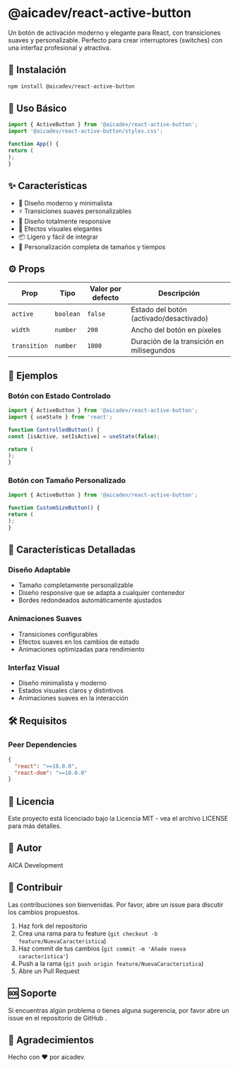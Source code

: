 # @aicadev/react-active-button

Un botón de activación moderno y elegante para React, con transiciones suaves y personalizable. Perfecto para crear interruptores (switches) con una interfaz profesional y atractiva.

## 🚀 Instalación

```bash
npm install @aicadev/react-active-button
```

## 📖 Uso Básico

```jsx
import { ActiveButton } from '@aicadev/react-active-button';
import '@aicadev/react-active-button/styles.css';

function App() {
return (
);
}
```

## ✨ Características

- 🎯 Diseño moderno y minimalista
- ⚡ Transiciones suaves personalizables
- 📱 Diseño totalmente responsive
- 🎨 Efectos visuales elegantes
- 📦 Ligero y fácil de integrar
- 🎯 Personalización completa de tamaños y tiempos

## ⚙️ Props

| Prop         | Tipo      | Valor por defecto | Descripción                               |
| ------------ | --------- | ----------------- | ----------------------------------------- |
| `active`     | `boolean` | `false`           | Estado del botón (activado/desactivado)   |
| `width`      | `number`  | `200`             | Ancho del botón en píxeles                |
| `transition` | `number`  | `1000`            | Duración de la transición en milisegundos |

## 🎯 Ejemplos

### Botón con Estado Controlado

```jsx
import { ActiveButton } from '@aicadev/react-active-button';
import { useState } from 'react';

function ControlledButton() {
const [isActive, setIsActive] = useState(false);

return (
);
}
```

### Botón con Tamaño Personalizado

```jsx
import { ActiveButton } from '@aicadev/react-active-button';

function CustomSizeButton() {
return (
);
}
```

## 🎨 Características Detalladas

### Diseño Adaptable

- Tamaño completamente personalizable
- Diseño responsive que se adapta a cualquier contenedor
- Bordes redondeados automáticamente ajustados

### Animaciones Suaves

- Transiciones configurables
- Efectos suaves en los cambios de estado
- Animaciones optimizadas para rendimiento

### Interfaz Visual

- Diseño minimalista y moderno
- Estados visuales claros y distintivos
- Animaciones suaves en la interacción

## 🛠️ Requisitos

### Peer Dependencies

```json
{
  "react": ">=18.0.0",
  "react-dom": ">=18.0.0"
}
```

## 📝 Licencia

Este proyecto está licenciado bajo la Licencia MIT - vea el archivo LICENSE para más detalles.

## 👥 Autor

AICA Development

## 🤝 Contribuir

Las contribuciones son bienvenidas. Por favor, abre un issue para discutir los cambios propuestos.

1. Haz fork del repositorio
2. Crea una rama para tu feature (`git checkout -b feature/NuevaCaracteristica`)
3. Haz commit de tus cambios (`git commit -m 'Añade nueva característica'`)
4. Push a la rama (`git push origin feature/NuevaCaracteristica`)
5. Abre un Pull Request

## 🆘 Soporte

Si encuentras algún problema o tienes alguna sugerencia, por favor abre un issue en el repositorio de GitHub .

## 🌟 Agradecimientos

Hecho con ❤️ por aicadev.
